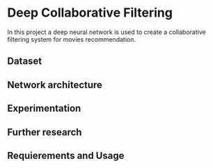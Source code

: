 # Deep Collaborative Filtering
In this project a deep neural network is used to create a collaborative filtering
system for movies recommendation.  

## Dataset

## Network architecture

## Experimentation

## Further research

## Requierements and Usage  
